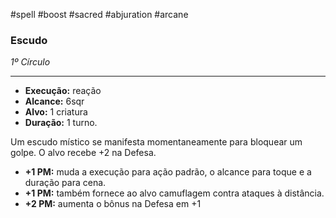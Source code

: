 #spell #boost #sacred #abjuration #arcane
### Escudo
*1º Círculo*
___
- **Execução:** reação
- **Alcance:** 6sqr
- **Alvo:** 1 criatura
- **Duração:** 1 turno.

Um escudo místico se manifesta momentaneamente para bloquear um golpe. O alvo recebe +2 na Defesa.

- **+1 PM:** muda a execução para ação padrão, o alcance para toque e a duração para cena.
- **+1 PM:** também fornece ao alvo camuflagem contra ataques à distância.
- **+2 PM:** aumenta o bônus na Defesa em +1
